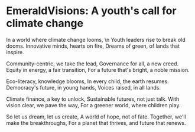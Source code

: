 # EmeraldVisions: A youth's call for climate change
In a world where climate change looms,
\n Youth leaders rise to break old dooms.
Innovative minds, hearts on fire,
Dreams of green, of lands that inspire.

Community-centric, we take the lead,
Governance for all, a new creed.
Equity in energy, a fair transition,
For a future that's bright, a noble mission.

Eco-literacy, knowledge blooms,
In every child, the earth resumes.
Democracy's future, in young hands,
Voices raised, in all lands.

Climate finance, a key to unlock,
Sustainable futures, not just talk.
With vision clear, we pave the way,
For a greener world, where children play.

So let us dream, let us create,
A world of hope, not of fate.
Together, we'll make the breakthroughs,
For a planet that thrives, and future that renews.
